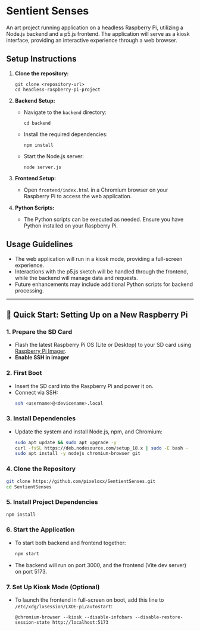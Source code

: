 # Sentient Senses 

An art project running application on a headless Raspberry Pi, utilizing a Node.js backend and a p5.js frontend. The application will serve as a kiosk interface, providing an interactive experience through a web browser.


## Setup Instructions

1. **Clone the repository:**
   ```
   git clone <repository-url>
   cd headless-raspberry-pi-project
   ```

2. **Backend Setup:**
   - Navigate to the `backend` directory:
     ```
     cd backend
     ```
   - Install the required dependencies:
     ```
     npm install
     ```
   - Start the Node.js server:
     ```
     node server.js
     ```

3. **Frontend Setup:**
   - Open `frontend/index.html` in a Chromium browser on your Raspberry Pi to access the web application.

4. **Python Scripts:**
   - The Python scripts can be executed as needed. Ensure you have Python installed on your Raspberry Pi.

## Usage Guidelines

- The web application will run in a kiosk mode, providing a full-screen experience.
- Interactions with the p5.js sketch will be handled through the frontend, while the backend will manage data and requests.
- Future enhancements may include additional Python scripts for backend processing.

---

## 🚀 Quick Start: Setting Up on a New Raspberry Pi

### 1. **Prepare the SD Card**
- Flash the latest Raspberry Pi OS (Lite or Desktop) to your SD card using [Raspberry Pi Imager](https://www.raspberrypi.com/software/).
- **Enable SSH in imager**  

### 2. **First Boot**
- Insert the SD card into the Raspberry Pi and power it on.
- Connect via SSH:  
  ```bash
  ssh <username>@<devicename>.local
  ```

### 3. **Install Dependencies**
- Update the system and install Node.js, npm, and Chromium:
  ```bash
  sudo apt update && sudo apt upgrade -y
  curl -fsSL https://deb.nodesource.com/setup_18.x | sudo -E bash -
  sudo apt install -y nodejs chromium-browser git
  ```

### 4. **Clone the Repository**
```bash
git clone https://github.com/pixeloxx/SentientSenses.git
cd SentientSenses
```   

### 5. **Install Project Dependencies**
```bash
npm install
```

### 6. **Start the Application**
- To start both backend and frontend together:
  ```bash
  npm start
  ```
- The backend will run on port 3000, and the frontend (Vite dev server) on port 5173.

### 7. **Set Up Kiosk Mode (Optional)**
- To launch the frontend in full-screen on boot, add this line to `/etc/xdg/lxsession/LXDE-pi/autostart`:
  ```
  @chromium-browser --kiosk --disable-infobars --disable-restore-session-state http://localhost:5173
  ```
